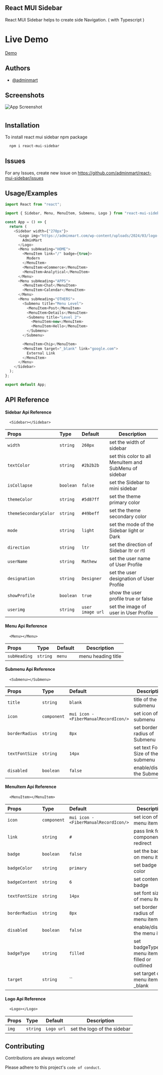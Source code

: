## React MUI Sidebar 

React MUI Sidebar helps to create side Navigation. ( with Typescript )

# Live Demo

[Demo](https://react-mui-sidebar.vercel.app)

## Authors

- [@adminmart](https://adminmart.com)

## Screenshots

![App Screenshot](https://adminmart.com/wp-content/uploads/2024/03/mui-sidebar-demo-image.jpg)

#

## Installation

To install react mui sidebar npm package

```bash
  npm i react-mui-sidebar
```

## Issues

For any Issues, create new issue on https://github.com/adminmart/react-mui-sidebar/issues

## Usage/Examples

```javascript
import React from "react";

import { Sidebar, Menu, MenuItem, Submenu, Logo } from "react-mui-sidebar";

const App = () => {
  return (
    <Sidebar width={"270px"}>
      <Logo img="https://adminmart.com/wp-content/uploads/2024/03/logo-admin-mart-news.png">
        AdminMart
      </Logo>
      <Menu subHeading="HOME">
        <MenuItem link="/" badge={true}>
          Modern
        </MenuItem>
        <MenuItem>eCommerce</MenuItem>
        <MenuItem>Analytical</MenuItem>
      </Menu>
      <Menu subHeading="APPS">
        <MenuItem>Chat</MenuItem>
        <MenuItem>Calendar</MenuItem>
      </Menu>
      <Menu subHeading="OTHERS">
        <Submenu title="Menu Level">
          <MenuItem>Post</MenuItem>
          <MenuItem>Details</MenuItem>
          <Submenu title="Level 2">
            <MenuItem>new</MenuItem>
            <MenuItem>Hello</MenuItem>
          </Submenu>
        </Submenu>

        <MenuItem>Chip</MenuItem>
        <MenuItem target="_blank" link="google.com">
          External Link
        </MenuItem>
      </Menu>
    </Sidebar>
  );
};

export default App;
```

## API Reference

#### Sidebar Api Reference

```http
  <Sidebar></Sidebar>
```

| Props                 | Type      | Default          | Description                                           |
| :-------------------- | :-------- | :--------------- | ----------------------------------------------------- |
| `width`               | `string`  | `260px`          | set the width of sidebar                              |
| `textColor`           | `string`  | `#2b2b2b`        | set this color to all MenuItem and SubMenu of sidebar |
| `isCollapse`          | `boolean` | `false`          | set the Sidebar to mini sidebar                       |
| `themeColor`          | `string`  | `#5d87ff`        | set the theme primary color                           |
| `themeSecondaryColor` | `string`  | `#49beff`        | set the theme secondary color                         |
| `mode`                | `string`  | `light`          | set the mode of the Sidebar light or Dark             |
| `direction`           | `string`  | `ltr`            | set the direction of Sidebar ltr or rtl               |
| `userName`            | `string`  | `Mathew`         | set the user name of User Profile                     |
| `designation`         | `string`  | `Designer`       | set the user designation of User Profile              |
| `showProfile`         | `boolean` | `true`           | show the user profile true or false                   |
| `userimg`             | `string`  | `user image url` | set the image of user in User Profile                 |

#### Menu Api Reference

```http
  <Menu></Menu>
```

| Props        | Type     | Default | Description        |
| :----------- | :------- | :------ | ------------------ |
| `subHeading` | `string` | `menu`  | menu heading title |

#### Submenu Api Reference

```http
  <Submenu></Submenu>
```

| Props          | Type        | Default                               | Description                       |
| :------------- | :---------- | :------------------------------------ | --------------------------------- |
| `title`        | `string`    | `blank`                               | title of the submenu              |
| `icon`         | `component` | `mui icon - <FiberManualRecordIcon/>` | set icon of submenu               |
| `borderRadius` | `string`    | `8px`                                 | set border radius of Submenu      |
| `textFontSize` | `string`    | `14px`                                | set text Font Size of the submenu |
| `disabled`     | `boolean`   | `false`                               | enable/disable the Submenu        |

#### MenuItem Api Reference

```http
  <MenuItem></MenuItem>
```

| Props          | Type        | Default                               | Description                                   |
| :------------- | :---------- | :------------------------------------ | --------------------------------------------- |
| `icon`         | `component` | `mui icon - <FiberManualRecordIcon/>` | set icon of menu item                         |
| `link`         | `string`    | `#`                                   | pass link for component to redirect           |
| `badge`        | `boolean`   | `false`                               | set the badge on menu items                   |
| `badgeColor`   | `string`    | `primary`                             | set badge color                               |
| `badgeContent` | `string`    | `6`                                   | set content on badge                          |
| `textFontSize` | `string`    | `14px`                                | set font size of menu item                    |
| `borderRadius` | `string`    | `8px`                                 | set border radius of menu item                |
| `disabled`     | `boolean`   | `false`                               | enable/disable the menu item                  |
| `badgeType`    | `string`    | `filled`                              | set badgeType of menu item filled or outlined |
| `target`       | `string`    | ``                                    | set target of menu item \_blank               |

#### Logo Api Reference

```http
  <Logo></Logo>
```

| Props | Type     | Default    | Description                 |
| :---- | :------- | :--------- | --------------------------- |
| `img` | `string` | `Logo url` | set the logo of the sidebar |

## Contributing

Contributions are always welcome!

Please adhere to this project's `code of conduct`.

